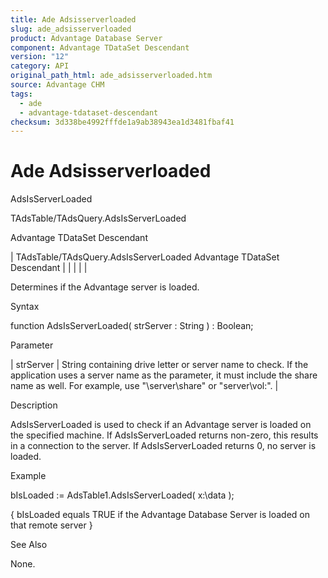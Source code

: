```yaml
---
title: Ade Adsisserverloaded
slug: ade_adsisserverloaded
product: Advantage Database Server
component: Advantage TDataSet Descendant
version: "12"
category: API
original_path_html: ade_adsisserverloaded.htm
source: Advantage CHM
tags:
  - ade
  - advantage-tdataset-descendant
checksum: 3d338be4992fffde1a9ab38943ea1d3481fbaf41
---
```


# Ade Adsisserverloaded

AdsIsServerLoaded

TAdsTable/TAdsQuery.AdsIsServerLoaded

Advantage TDataSet Descendant

| TAdsTable/TAdsQuery.AdsIsServerLoaded  Advantage TDataSet Descendant |  |  |  |  |

Determines if the Advantage server is loaded.

Syntax

function AdsIsServerLoaded( strServer : String ) : Boolean;

Parameter

| strServer | String containing drive letter or server name to check. If the application uses a server name as the parameter, it must include the share name as well. For example, use "\\server\share" or "server\vol:". |

Description

AdsIsServerLoaded is used to check if an Advantage server is loaded on the specified machine. If AdsIsServerLoaded returns non-zero, this results in a connection to the server. If AdsIsServerLoaded returns 0, no server is loaded.

Example

bIsLoaded := AdsTable1.AdsIsServerLoaded( x:\data );

{ bIsLoaded equals TRUE if the Advantage Database Server is loaded on that remote server }

See Also

None.
